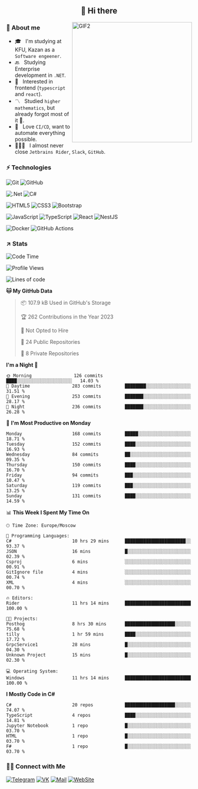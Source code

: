 <h2 align="center">👋 Hi there</h1>
<img align="right" alt="GIF2" src="https://user-images.githubusercontent.com/77479370/183249372-b46e9216-d622-4f3a-ad67-84b1a2c3049c.gif" width="325"/>


<h3>🧐 About me</h3>

- 🎓 &nbsp; I'm studying at KFU, Kazan as a `Software engeener`.
- 🔙 &nbsp; Studying Enterprise development in `.NET`.
- 💠 &nbsp; Interested in frontend (`typescript` and `react`).
- 〽️ &nbsp; Studied `higher mathematics`, but already forgot most of it 🤪.
- 💚 &nbsp; Love `CI/CD`, want to automate everything possible.
- 👨🏻‍💻 &nbsp; I almost never close `Jetbrains Rider`, `Slack`, `GitHub`. 


<h3>⚡ Technologies</h3>

![Git](https://img.shields.io/badge/git-%23F05033.svg?style=for-the-badge&logo=git&logoColor=white)
![GitHub](https://img.shields.io/badge/GitHub-100000?style=for-the-badge&logo=github&logoColor=white)

![.Net](https://img.shields.io/badge/.NET-5C2D91?style=for-the-badge&logo=.net&logoColor=white)
![C#](https://img.shields.io/badge/c%23-%23239120.svg?style=for-the-badge&logo=c-sharp&logoColor=white)

![HTML5](https://img.shields.io/badge/html5-%23E34F26.svg?style=for-the-badge&logo=html5&logoColor=white)
![CSS3](https://img.shields.io/badge/css3-%231572B6.svg?style=for-the-badge&logo=css3&logoColor=white)
![Bootstrap](https://img.shields.io/badge/Bootstrap-563D7C?style=for-the-badge&logo=bootstrap&logoColor=white)

![JavaScript](https://img.shields.io/badge/javascript-%23323330.svg?style=for-the-badge&logo=javascript&logoColor=%23F7DF1E)
![TypeScript](https://img.shields.io/badge/typescript-%23007ACC.svg?style=for-the-badge&logo=typescript&logoColor=white)
![React](https://img.shields.io/badge/react-%2320232a.svg?style=for-the-badge&logo=react&logoColor=%2361DAFB)
![NestJS](https://img.shields.io/badge/nestjs-E0234E?style=for-the-badge&logo=nestjs&logoColor=white)

![Docker](https://img.shields.io/badge/docker-%230db7ed.svg?style=for-the-badge&logo=docker&logoColor=white)
![GitHub Actions](https://img.shields.io/badge/github%20actions-%232671E5.svg?style=for-the-badge&logo=githubactions&logoColor=white)


<h3>↗️ Stats</h3>


<!--START_SECTION:waka-->
![Code Time](http://img.shields.io/badge/Code%20Time-793%20hrs%2018%20mins-blue)

![Profile Views](http://img.shields.io/badge/Profile%20Views-3-blue)

![Lines of code](https://img.shields.io/badge/From%20Hello%20World%20I%27ve%20Written-1.8%20million%20lines%20of%20code-blue)

**🐱 My GitHub Data** 

> 📦 107.9 kB Used in GitHub's Storage 
 > 
> 🏆 262 Contributions in the Year 2023
 > 
> 🚫 Not Opted to Hire
 > 
> 📜 24 Public Repositories 
 > 
> 🔑 8 Private Repositories 
 > 
**I'm a Night 🦉** 

```text
🌞 Morning                126 commits         ████░░░░░░░░░░░░░░░░░░░░░   14.03 % 
🌆 Daytime                283 commits         ████████░░░░░░░░░░░░░░░░░   31.51 % 
🌃 Evening                253 commits         ███████░░░░░░░░░░░░░░░░░░   28.17 % 
🌙 Night                  236 commits         ███████░░░░░░░░░░░░░░░░░░   26.28 % 
```
📅 **I'm Most Productive on Monday** 

```text
Monday                   168 commits         █████░░░░░░░░░░░░░░░░░░░░   18.71 % 
Tuesday                  152 commits         ████░░░░░░░░░░░░░░░░░░░░░   16.93 % 
Wednesday                84 commits          ██░░░░░░░░░░░░░░░░░░░░░░░   09.35 % 
Thursday                 150 commits         ████░░░░░░░░░░░░░░░░░░░░░   16.70 % 
Friday                   94 commits          ███░░░░░░░░░░░░░░░░░░░░░░   10.47 % 
Saturday                 119 commits         ███░░░░░░░░░░░░░░░░░░░░░░   13.25 % 
Sunday                   131 commits         ████░░░░░░░░░░░░░░░░░░░░░   14.59 % 
```


📊 **This Week I Spent My Time On** 

```text
🕑︎ Time Zone: Europe/Moscow

💬 Programming Languages: 
C#                       10 hrs 29 mins      ███████████████████████░░   93.37 % 
JSON                     16 mins             █░░░░░░░░░░░░░░░░░░░░░░░░   02.39 % 
Csproj                   6 mins              ░░░░░░░░░░░░░░░░░░░░░░░░░   00.91 % 
GitIgnore file           4 mins              ░░░░░░░░░░░░░░░░░░░░░░░░░   00.74 % 
XML                      4 mins              ░░░░░░░░░░░░░░░░░░░░░░░░░   00.70 % 

🔥 Editors: 
Rider                    11 hrs 14 mins      █████████████████████████   100.00 % 

🐱‍💻 Projects: 
Posthog                  8 hrs 30 mins       ███████████████████░░░░░░   75.68 % 
tilly                    1 hr 59 mins        ████░░░░░░░░░░░░░░░░░░░░░   17.72 % 
GrpcService1             28 mins             █░░░░░░░░░░░░░░░░░░░░░░░░   04.30 % 
Unknown Project          15 mins             █░░░░░░░░░░░░░░░░░░░░░░░░   02.30 % 

💻 Operating System: 
Windows                  11 hrs 14 mins      █████████████████████████   100.00 % 
```

**I Mostly Code in C#** 

```text
C#                       20 repos            ███████████████████░░░░░░   74.07 % 
TypeScript               4 repos             ████░░░░░░░░░░░░░░░░░░░░░   14.81 % 
Jupyter Notebook         1 repo              █░░░░░░░░░░░░░░░░░░░░░░░░   03.70 % 
HTML                     1 repo              █░░░░░░░░░░░░░░░░░░░░░░░░   03.70 % 
F#                       1 repo              █░░░░░░░░░░░░░░░░░░░░░░░░   03.70 % 
```




<!--END_SECTION:waka-->


<h3> 🤝🏻 Connect with Me </h3>

[![Telegram](https://img.shields.io/badge/Telegram-2CA5E0?style=for-the-badge&logo=telegram&logoColor=white)](https://t.me/ASLipatov)
[![VK](https://img.shields.io/badge/вконтакте-%232E87FB.svg?&style=for-the-badge&logo=vk&logoColor=white)](https://vk.com/lipatov.alexander)
[![Mail](https://img.shields.io/badge/Email-red?&style=for-the-badge&logo=Mail.Ru)](mailto:lipatov.work@bk.ru)
[![WebSite](https://img.shields.io/badge/-lipatovalexander.github.io-green?style=for-the-badge)](https://lipatovalexander.github.io)
